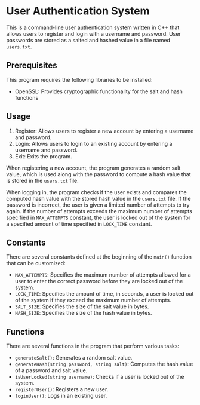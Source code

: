 # User Authentication System

This is a command-line user authentication system written in C++ that allows users to register and login with a username and password. User passwords are stored as a salted and hashed value in a file named `users.txt`. 

## Prerequisites

This program requires the following libraries to be installed:

- OpenSSL: Provides cryptographic functionality for the salt and hash functions


## Usage


1. Register: Allows users to register a new account by entering a username and password.
2. Login: Allows users to login to an existing account by entering a username and password.
3. Exit: Exits the program.

When registering a new account, the program generates a random salt value, which is used along with the password to compute a hash value that is stored in the `users.txt` file.

When logging in, the program checks if the user exists and compares the computed hash value with the stored hash value in the `users.txt` file. If the password is incorrect, the user is given a limited number of attempts to try again. If the number of attempts exceeds the maximum number of attempts specified in `MAX_ATTEMPTS` constant, the user is locked out of the system for a specified amount of time specified in `LOCK_TIME` constant.

## Constants

There are several constants defined at the beginning of the `main()` function that can be customized:

- `MAX_ATTEMPTS`: Specifies the maximum number of attempts allowed for a user to enter the correct password before they are locked out of the system.
- `LOCK_TIME`: Specifies the amount of time, in seconds, a user is locked out of the system if they exceed the maximum number of attempts.
- `SALT_SIZE`: Specifies the size of the salt value in bytes.
- `HASH_SIZE`: Specifies the size of the hash value in bytes.

## Functions

There are several functions in the program that perform various tasks:

- `generateSalt()`: Generates a random salt value.
- `generateHash(string password, string salt)`: Computes the hash value of a password and salt value.
- `isUserLocked(string username)`: Checks if a user is locked out of the system.
- `registerUser()`: Registers a new user.
- `loginUser()`: Logs in an existing user.

